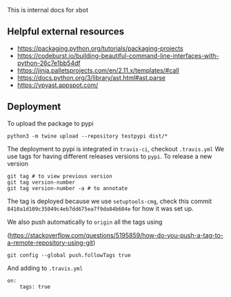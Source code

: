 This is internal docs for xbot

## Helpful external resources

- https://packaging.python.org/tutorials/packaging-projects
- https://codeburst.io/building-beautiful-command-line-interfaces-with-python-26c7e1bb54df
- https://jinja.palletsprojects.com/en/2.11.x/templates/#call
- https://docs.python.org/3/library/ast.html#ast.parse
- https://vpyast.appspot.com/

## Deployment

To upload the package to pypi
```
python3 -m twine upload --repository testpypi dist/*
```

The deployment to pypi is integrated in `travis-ci`, checkout `.travis.yml`
We use tags for having different releases versions to `pypi`. To release a new version

```
git tag # to view previous version
git tag version-number
git tag version-number -a # to annotate
```

The tag is deployed because we use `setuptools-cmg`, check this commit `8410a1d109c35049c4eb7dd675ea7f9da84b604e` for how it was set up.

We also push automatically to `origin` all the tags using

(https://stackoverflow.com/questions/5195859/how-do-you-push-a-tag-to-a-remote-repository-using-git)
```
git config --global push.followTags true
```

And adding to `.travis.yml`

```
on:
    tags: true
```
